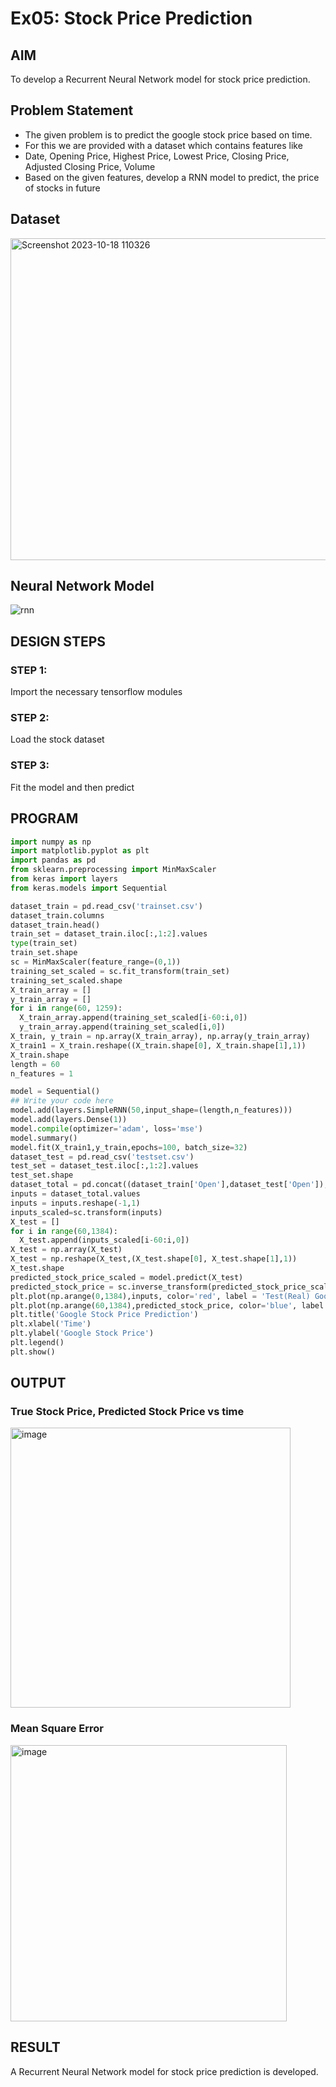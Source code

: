 # Ex05: Stock Price Prediction
## AIM

To develop a Recurrent Neural Network model for stock price prediction.

## Problem Statement 
* The given problem is to predict the google stock price based on time.
* For this we are provided with a dataset which contains features like
* Date, Opening Price, Highest Price, Lowest Price, Closing Price, Adjusted Closing Price, Volume
* Based on the given features, develop a RNN model to predict, the price of stocks in future
## Dataset
<img width="515" alt="Screenshot 2023-10-18 110326" src="https://github.com/KeerthikaNagarajan/rnn-stock-price-prediction/assets/93427089/af13b2a6-ed95-4626-baae-914f56405c13">


## Neural Network Model

![rnn](https://github.com/KeerthikaNagarajan/rnn-stock-price-prediction/assets/93427089/7ae49724-9869-4fd4-b547-44c2392e9246)

## DESIGN STEPS

### STEP 1:
Import the necessary tensorflow modules


### STEP 2:
Load the stock dataset


### STEP 3:
Fit the model and then predict

## PROGRAM

```python
import numpy as np
import matplotlib.pyplot as plt
import pandas as pd
from sklearn.preprocessing import MinMaxScaler
from keras import layers
from keras.models import Sequential

dataset_train = pd.read_csv('trainset.csv')
dataset_train.columns
dataset_train.head()
train_set = dataset_train.iloc[:,1:2].values
type(train_set)
train_set.shape
sc = MinMaxScaler(feature_range=(0,1))
training_set_scaled = sc.fit_transform(train_set)
training_set_scaled.shape
X_train_array = []
y_train_array = []
for i in range(60, 1259):
  X_train_array.append(training_set_scaled[i-60:i,0])
  y_train_array.append(training_set_scaled[i,0])
X_train, y_train = np.array(X_train_array), np.array(y_train_array)
X_train1 = X_train.reshape((X_train.shape[0], X_train.shape[1],1))
X_train.shape
length = 60
n_features = 1

model = Sequential()
## Write your code here
model.add(layers.SimpleRNN(50,input_shape=(length,n_features)))
model.add(layers.Dense(1))
model.compile(optimizer='adam', loss='mse')
model.summary()
model.fit(X_train1,y_train,epochs=100, batch_size=32)
dataset_test = pd.read_csv('testset.csv')
test_set = dataset_test.iloc[:,1:2].values
test_set.shape
dataset_total = pd.concat((dataset_train['Open'],dataset_test['Open']),axis=0)
inputs = dataset_total.values
inputs = inputs.reshape(-1,1)
inputs_scaled=sc.transform(inputs)
X_test = []
for i in range(60,1384):
  X_test.append(inputs_scaled[i-60:i,0])
X_test = np.array(X_test)
X_test = np.reshape(X_test,(X_test.shape[0], X_test.shape[1],1))
X_test.shape
predicted_stock_price_scaled = model.predict(X_test)
predicted_stock_price = sc.inverse_transform(predicted_stock_price_scaled)
plt.plot(np.arange(0,1384),inputs, color='red', label = 'Test(Real) Google stock price')
plt.plot(np.arange(60,1384),predicted_stock_price, color='blue', label = 'Predicted Google stock price')
plt.title('Google Stock Price Prediction')
plt.xlabel('Time')
plt.ylabel('Google Stock Price')
plt.legend()
plt.show()

```
## OUTPUT

### True Stock Price, Predicted Stock Price vs time
<img width="448" alt="image" src="https://github.com/KeerthikaNagarajan/rnn-stock-price-prediction/assets/93427089/a08ead4a-9709-4f2e-b1ad-fe332587a58b">


### Mean Square Error
<img width="442" alt="image" src="https://github.com/KeerthikaNagarajan/rnn-stock-price-prediction/assets/93427089/3b8daf2a-53fe-470e-8ee6-b64cd975fa98">


## RESULT
A Recurrent Neural Network model for stock price prediction is developed.

